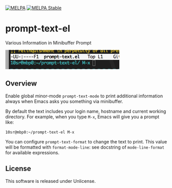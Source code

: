 [![MELPA](http://melpa.org/packages/prompt-text-badge.svg)](http://melpa.org/#/prompt-text)
[![MELPA Stable](http://stable.melpa.org/packages/prompt-text-badge.svg)](http://stable.melpa.org/#/prompt-text)


prompt-text-el
================

Various Information in Minibuffer Prompt


![ss.png](ss.png)



Overview
--------

Enable global minor-mode `prompt-text-mode` to print additional information
always when Emacs asks you something via minibuffer.

By default the text includes your login name, hostname and current working
directory.
For example, when you type `M-x`, Emacs will give you a prompt like:

    10sr@mbp0:~/prompt-text-el M-x

You can configure `prompt-text-format` to change the text to print.
This value will be formatted with `format-mode-line`: see docstring of
`mode-line-format` for available expressions.


License
-------

This software is released under Unlicense.
